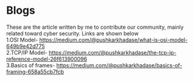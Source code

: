 # Blogs
These are the article written by me to contribute our community, mainly related toward cyber security. Links are shown below<br>
1.OSI Model- https://medium.com/@pushkarkhadase/what-is-osi-model-649b9e42d775<br>
2.TCP/IP Model- https://medium.com/@pushkarkhadase/the-tcp-ip-reference-model-26f613900096<br>
3.Basics of frames- https://medium.com/@pushkarkhadase/basics-of-framing-658a55cb7fcb
